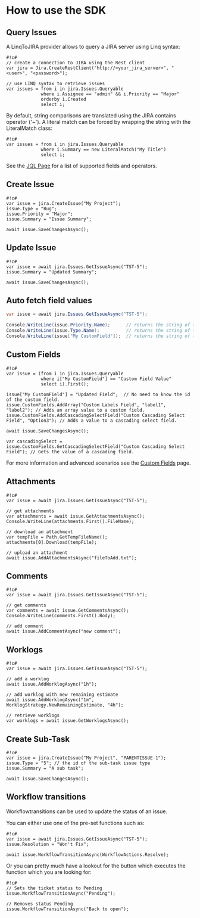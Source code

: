 # How to use the SDK

## Query Issues

A LinqToJIRA provider allows to query a JIRA server using Linq syntax:

```
#!c#
// create a connection to JIRA using the Rest client
var jira = Jira.CreateRestClient("http://<your_jira_server>", "<user>", "<password>");

// use LINQ syntax to retrieve issues
var issues = from i in jira.Issues.Queryable
             where i.Assignee == "admin" && i.Priority == "Major"
             orderby i.Created
             select i;
```

By default, string comparisons are translated using the JIRA contains operator ('~'). A literal match can be forced by
wrapping the string with the LiteralMatch class:

```
#!c#
var issues = from i in jira.Issues.Queryable
             where i.Summary == new LiteralMatch("My Title")
             select i;
```

See the [JQL Page](https://bitbucket.org/farmas/atlassian.net-sdk/wiki/JQL) for a list of supported fields and
operators.

## Create Issue

```
#!c#
var issue = jira.CreateIssue("My Project");
issue.Type = "Bug";
issue.Priority = "Major";
issue.Summary = "Issue Summary";

await issue.SaveChangesAsync();
```

## Update Issue

```
#!c#
var issue = await jira.Issues.GetIssueAsync("TST-5");
issue.Summary = "Updated Summary";

await issue.SaveChangesAsync();
```

## Auto fetch field values

```cs
var issue = await jira.Issues.GetIssueAsync("TST-5");

Console.WriteLine(issue.Priority.Name);      // returns the string of the priority field, for example "Critical"
Console.WriteLine(issue.Type.Name);          // returns the string of the issue type field, for example "Bug"
Console.WriteLine(issue["My CustomField"]);  // returns the string of the custom field named "My CustomField"
```

## Custom Fields

```
#!c#
var issue = (from i in jira.Issues.Queryable
             where i["My CustomField"] == "Custom Field Value"
             select i).First();

issue["My CustomField"] = "Updated Field";  // No need to know the id of the custom field.
issue.CustomFields.AddArray("Custom Labels Field", "label1", "label2"); // Adds an array value to a custom field.
issue.CustomFields.AddCascadingSelectField("Custom Cascading Select Field", "Option3"); // Adds a value to a cascading select field.

await issue.SaveChangesAsync();

var cascadingSelect = issue.CustomFields.GetCascadingSelectField("Custom Cascading Select Field"); // Gets the value of a cascading field.
```

For more information and advanced scenarios see the [Custom Fields](https://bitbucket.org/farmas/atlassian.net-sdk/wiki/Custom%20Fields)
page.

## Attachments

```
#!c#
var issue = await jira.Issues.GetIssueAsync("TST-5");

// get attachments
var attachments = await issue.GetAttachmentsAsync();
Console.WriteLine(attachments.First().FileName);

// download an attachment
var tempFile = Path.GetTempFileName();
attachments[0].Download(tempFile);

// upload an attachment
await issue.AddAttachmentsAsync("fileToAdd.txt");
```

## Comments

```
#!c#
var issue = await jira.Issues.GetIssueAsync("TST-5");

// get comments
var comments = await issue.GetCommentsAsync();
Console.WriteLine(comments.First().Body);

// add comment
await issue.AddCommentAsync("new comment");
```

## Worklogs

```
#!c#
var issue = await jira.Issues.GetIssueAsync("TST-5");

// add a worklog
await issue.AddWorklogAsync("1h");

// add worklog with new remaining estimate
await issue.AddWorklogAsync("1m", WorklogStrategy.NewRemainingEstimate, "4h");

// retrieve worklogs
var worklogs = await issue.GetWorklogsAsync();
```

## Create Sub-Task

```
#!c#
var issue = jira.CreateIssue("My Project", "PARENTISSUE-1");
issue.Type = "5"; // the id of the sub-task issue type
issue.Summary = "A sub task";

await issue.SaveChangesAsync();
```

## Workflow transitions
Workflowtransitions can be used to update the status of an issue. 

You can either use one of the pre-set functions such as:
```
#!c#
var issue = await jira.Issues.GetIssueAsync("TST-5");
issue.Resolution = "Won't Fix";

await issue.WorkflowTransitionAsync(WorkflowActions.Resolve);
```

Or you can pretty much have a lookout for the button which executes the function which you are looking for:
```
#!c#
// Sets the ticket status to Pending
issue.WorkflowTransitionAsync("Pending");

// Removes status Pending
issue.WorkflowTransitionAsync("Back to open");

```

